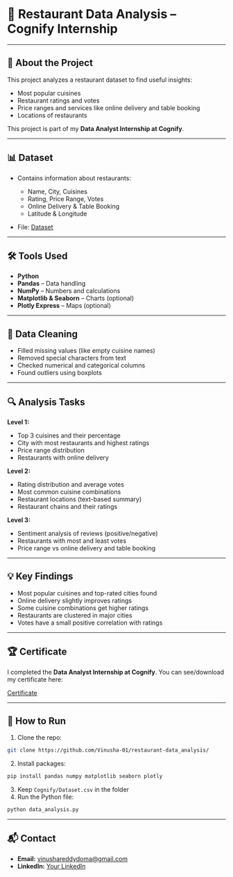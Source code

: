 
# 🍴 Restaurant Data Analysis – Cognify Internship

---

## 📖 About the Project

This project analyzes a restaurant dataset to find useful insights:

* Most popular cuisines
* Restaurant ratings and votes
* Price ranges and services like online delivery and table booking
* Locations of restaurants

This project is part of my **Data Analyst Internship at Cognify**.

---

## 📊 Dataset

* Contains information about restaurants:

  * Name, City, Cuisines
  * Rating, Price Range, Votes
  * Online Delivery & Table Booking
  * Latitude & Longitude
* File: [Dataset](Cognify/Dataset%20.csv)

---

## 🛠 Tools Used

* **Python**
* **Pandas** – Data handling
* **NumPy** – Numbers and calculations
* **Matplotlib & Seaborn** – Charts (optional)
* **Plotly Express** – Maps (optional)

---

## 🧹 Data Cleaning

* Filled missing values (like empty cuisine names)
* Removed special characters from text
* Checked numerical and categorical columns
* Found outliers using boxplots

---

## 🔍 Analysis Tasks

**Level 1:**

* Top 3 cuisines and their percentage
* City with most restaurants and highest ratings
* Price range distribution
* Restaurants with online delivery

**Level 2:**

* Rating distribution and average votes
* Most common cuisine combinations
* Restaurant locations (text-based summary)
* Restaurant chains and their ratings

**Level 3:**

* Sentiment analysis of reviews (positive/negative)
* Restaurants with most and least votes
* Price range vs online delivery and table booking

---

## 💡 Key Findings

* Most popular cuisines and top-rated cities found
* Online delivery slightly improves ratings
* Some cuisine combinations get higher ratings
* Restaurants are clustered in major cities
* Votes have a small positive correlation with ratings

---

## 🏆 Certificate

I completed the **Data Analyst Internship at Cognify**.
You can see/download my certificate here:

[Certificate](Cognify/Doma%20Vinusha%20Reddy%20(1).pdf)


---

## 🚀 How to Run

1. Clone the repo:

```bash
git clone https://github.com/Vinusha-01/restaurant-data_analysis/
```

2. Install packages:

```bash
pip install pandas numpy matplotlib seaborn plotly
```

3. Keep `Cognify/Dataset.csv` in the folder
4. Run the Python file:

```bash
python data_analysis.py
```

---

## 📬 Contact
 * **Email:** [vinushareddydoma@gmail.com](mailto:vinushareddydoma@gmail.com)
* **LinkedIn:** [Your LinkedIn](https://www.linkedin.com/in/vinusha-reddy-a6aa132b3/)
